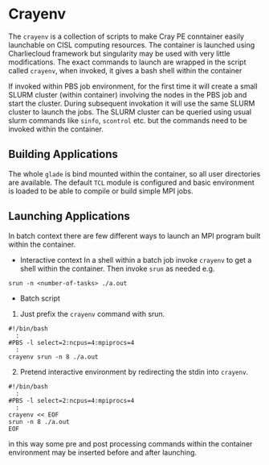 # Crayenv

The `crayenv` is a collection of scripts to make Cray PE conntainer easily
launchable on CISL computing resources. The container is launched
using Charliecloud framework but singularity may be used with very little
modifications. The exact commands to launch are wrapped
in the script called `crayenv`,  when invoked, it gives a bash shell 
within the container

If invoked within PBS job environment, for the first time it will create
a small SLURM cluster (within container) involving the nodes in the PBS 
job and start the cluster.
During subsequent invokation it will use the same SLURM cluster to launch
the jobs. The SLURM cluster can be queried using usual slurm commands like
`sinfo`, `scontrol` etc. but the commands need to be invoked within the container.

## Building Applications

The whole `glade` is bind mounted within the container, so all user directories
are available. The default `TCL` module is configured and basic environment is
loaded to be able to compile or build simple MPI jobs.

## Launching Applications

In batch context there are few different ways to launch an MPI program
built within the container.

- Interactive context
In a shell within a batch job invoke `crayenv` to get a shell within the container.
Then invoke `srun` as needed e.g.
```
srun -n <number-of-tasks> ./a.out
```

- Batch script
1. Just prefix the `crayenv` command with srun.
```
#!/bin/bash
  :
#PBS -l select=2:ncpus=4:mpiprocs=4
  :
crayenv srun -n 8 ./a.out
```

2. Pretend interactive environment by redirecting the stdin into `crayenv`.
```
#!/bin/bash
  :
#PBS -l select=2:ncpus=4:mpiprocs=4
  :
crayenv << EOF
srun -n 8 ./a.out
EOF
```
in this way some pre and post processing commands within the container 
environment may be inserted before and after launching.
